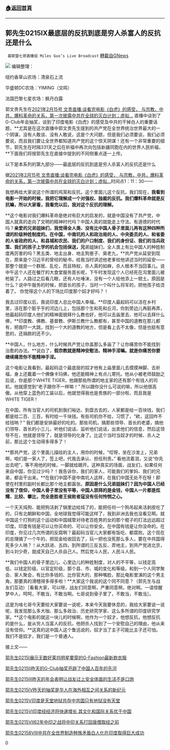 ###  [:house:返回首頁](https://github.com/ourhimalayas/txt)
---

## 郭先生0215IX最底层的反抗到底是穷人杀富人的反抗还是什么
` 喜联盟七哥直播组 Miles Guo’s Live Broadcast` [轉載自GNews](https://gnews.org/zh-hans/914821/)

![]()![](https://gnews.org/wp-content/uploads/2021/02/封面-118.jpg)
编辑整理：

纽约香草山农场：清泉石上流

华盛顿DC农场：YIMING（文鸣）

法国巴黎七星农场：枫丹白露

郭文贵先生在[2021年2月15号 文贵直播:谈看完电影《白虎》的感受， 与宗教，中共，爆料革命的关系，第一次披露中共在全球的灭白计划；虚拟…](https://gtv.org/video/id=602b06fabe64150df858276b) 直播中谈到了G-Club年会抽奖，谈到了印度电影《白虎》的感受及中共的干掉白人的重要话题，**尤其是在这次直播中郭文贵先生提到的共产党在全世界统治世界最大的一个阴谋，没有人敢谈、没有人敢说，这是个大问题，但是我们必须要谈，我们必须要说，而且我们要让全世界都知道共产党的这个惊天阴谋！还有一个非常重要的细节，郭先生在时隔331天之后在祈福中再次向包括新疆同胞在内的世界人民祈福，**下面我们将按郭先生在直接中提到的不同侧重点逐一上传。

以下是本系列的第九部分——最底层的反抗到底是穷人杀富人的反抗还是什么

据[2021年2月15号 文贵直播:谈看完电影《白虎》的感受， 与宗教，中共，爆料革命的关系，第一次披露中共在全球的灭白计划；虚拟…](https://gtv.org/video/id=602b06fabe64150df858276b)时间点1：11：30——

我想再给大家说这个所谓的鸡笼和反抗，这个里面儿这个反抗，我们现在，**我看到电影一开始的时候，我把它理解成一个对强权、独裁的反抗。我们爆料革命就是反抗嘛，所以大家看，我看完以后，我对这个反抗的理解。**

**这个电影对我们爆料革命是绝对有巨大的启发的，就是中国没有了共产党，中国人就真的走向了文明的精神时代吗？中国人真的就能走上守法、有道德的时代吗？**亲爱的兄弟姐妹们，我觉得全人类、没有比中国人骨子里面儿再有这种四种所谓的阶级种姓制度的。在中国，中南坑的人和政治局的人、中央委员的人、和省委的人省政府的人、和县城和农民、我们的户口制度、我们的身份证、我们的当兵政策、我们的孩子上学的机会包括保送，兄**弟姐妹们，全人类上有比中国人的种姓制度再厉害的吗？黑五类、地主出身、地主狗崽子、臭老九，**共产党从延安到现在，原来是个习近平的曾经的秘书，给我当时讲述他老爹给他讲述当时的延安——那整个就是一个群居、乱伦，而且特权，杀人真的如麻，杀人根本不当回事儿。说中午这个人还在餐厅的大食堂服务首长呢，下午时发现这个人已经死在沟里面儿被枪毙了。人路过之后看几眼，还有人吐唾沫，没有一个人给他添上一锨土。原因是什么？说中午服务的时候，把首长的孩子，当时一个叫什么将军的，把他孩子给烫着了。 你觉得这个人的下场比印度那个奴才好吗？！

我去过印度以后，我说印度人总比中国人幸福。**印度人最起码可以活在乡村里，活在那个脏乎乎的河边儿上，包括那个生和死和丘河，你到旁边儿再脏再弄，他最起码印度人他们的精神面貌拜什么教也好，他可以去庙里去、他可以去拜什么佛，**印度教、佛教、基督教、伊斯兰教什么教都有，甚至中国的道教在那儿都有，把我吓一大跳，找到一个大的道教的地方，但是看上去不太像，但是也挺有意思的，还捐款的还不少。

**中国人，什么地方，什么时候共产党让你盖那么多庙了？让你痛苦你不能找到治愈的办法。**说白了，**假宗教就是精神安慰法、精神手淫嘛。就是你痛苦你要继续痛苦你不能精神手淫。**

这个电影让我看到，最起码这个最底层的奴才他有上庙里面儿去摸摸神脚、去祈福，身上还戴着一个佛像卡玛佛，他还能精神上有点儿寄托。他从小被老师鼓励之后说，你是那个WHITE TIGER，他跟那些所谓的地主家的还有那个有钱人的司机，他就感觉到“老子跟你不一样嘛！” 所以跟你没什么可说的嘛，所以他很高傲。从他穿上蓝色的工装以后，他就觉得我也是贵族的一部分啦，而且我是WHITE TIGER！

在中国，所有当官人的司机到我们裕达、到盘古去的，人家都是给一百块钱，我们都是给二百、三百，有时给一千块钱。有些司机你不给，习惯了，“欸，这回咋不给钱呐？” 我们都是安排最好的吃的。那些司机，搞那些领导、首长的老婆，搞他们领导、首长的小三儿，听他们说话、监听他们说话，出卖他们的信息，然后这领导不在，他就是领导了，就是领导的化身了。比这个当时当奴才的时候、杀人之前，那比这个生动得多得多了！

**那共产党，这个里面儿描绘的主人，用你的时候，“哎呀，坐在沙发上，兄弟啊，咱们是一家人了，签上吧，代我去承认、担任刑责。” 看他流着泪，又说“你先出去吧”，等不用他的时候，一脚就给踢开。这种真实的场面，战友们，如果任何来自中国，你见过少吗？！我告诉你，我们的家人，可能我们的爹妈、我们的兄弟，都会干出来。**在我们中国不是中南坑人这样，在我们中国无处不在呀！即使在村里的副村长都比那个地主都嚣张。**原因是什么兄弟姐妹们？因为中国人已经没有了信仰，中国人骨子里没有平等，中国人崇拜的是金钱，中国人一片都是炫耀、比较、攀比，完全是胜者王侯败者寇没有任何怜悯之心。**

一个天天炖狗、能把狗活剥了锅里边给炖了的，能把任何一个狗吊起来活剥皮吃了的，只有北朝鲜和中国，全地球我觉得可能这样了，我到非洲去我也没看见啊。就中国这个打狗的这个运动和中国城管对待老百姓男的女的那个棍子的打法远远超过印度。印度有钱是可以让你买命的、可以让你安全。在中国有钱是让你没命的。在印度，你见过几次所谓的反腐啊？最起码当官儿大家都有饭吃、都腐败。这个现在的总理搞了一个牛的，把现金给收回去了，玩一把也没死那么多人，要在中共国得死多少人呐？！从大跃进、五四，到所谓的三反五反、弄地主，到共产党进北京，到斗刘少奇，就成天自己人杀自己人。然后党斗人民，人民斗人民。

**我们中国人的骨子里边儿、心里边儿的种姓制度，对人的不平等，以钱定高低、以钱定阶级、以官定阶级，那个县、市、城的变化和等级，和到一个人同学聚会、家人聚会，有比你多钱的、比你官大的，那种嘴脸，那比电影里演的这个男主角，那要真的滑稽得多得多啦！**大家这个我说的这个同不同意？（郭先生与战友们互动）［看看大家，可以呀，战友们同意啊，严重同意啊，绝对啊。一语惊醒梦中人，呵呵，不敢当，不敢当啊。七哥说到骨子里了，不敢当，不敢当］。

这是为啥七哥今天要给大家要说一说呢，本来今天我要休息的，我给大家要说一说呢，我发现那么多大咖、那么多政治、历史研究学家、这么多所谓的印度研究学家。**这个电影的就这一块儿的时候啊，他作为一个奴才，他想反抗，他想反抗的是什么，是从穷人当富人的反抗，他把杀人找到了一个安慰自己的理由，他从来没有信仰。**这真的这中国人这个鲁迅说的，奴才当了主子可能比主子还可怕。我们不是奴才，我们是一个普通人。

接上文——

[郭先生0215I展示无数好莱坞明星要穿的G-Fashion最新款衣服](https://gnews.org/zh-hans/913944/)

[郭先生0215II昨天的G-Club抽奖开辟了中国人百年的先河](https://gnews.org/zh-hans/913958/)

[郭先生0215III昨天的年会表明让战友过上安全体面的生活不是口炮](https://gnews.org/zh-hans/914071/)

[郭先生0215IV昨天的抽奖是华人在海外相互之间关系的新纪元](https://gnews.org/zh-hans/914086/)

[郭先生0215V印度是天堂地狱共存中共国只有地狱没有天堂](https://gnews.org/zh-hans/914119/)

[郭先生0215VI印度经经济将快速增长,其文化和国际关系优于中国](https://gnews.org/zh-hans/914155/)

[郭先生0215VII62年中印之战将中印关系打回唐僧取经之前](https://gnews.org/zh-hans/914185/)

[郭先生02158VIII中共在全世界制造种族矛盾白人化在印度取得巨大成功](https://gnews.org/zh-hans/914743/)

0

